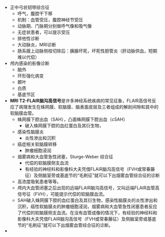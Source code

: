 - 正中弓状韧带综合征
	- 呼气，腹腔干下移
	- 机制：血管受压，腹腔神经节受压
	- 动脉期、门脉期分别做呼气像和吸气像
	- 无症状患者，可以提示受压
	- 排他性诊断
	- 大动脉炎，MRI诊断
	- 肠系膜上动脉侧枝切除后：胰腺坏死，坏死性胆管炎（肝动脉供血，短期难以代偿）
- 颅内感染的影像诊断
	- 脑外
	- 环形强化病变
	- 颞叶
	- 白质
	- 基底节区
- **MRI T2-FLAIR脑沟高信号**是许多神经系统疾病的常见征象，FLAIR高信号反应了病理发生在蛛网膜、软脑膜、脑表面皮层及三者组成的解剖间隙和其中的软脑膜血管。
	- 蛛网膜下腔出血（SAH），凸面蛛网膜下腔出血（cSAH）
		- 破入蛛网膜下腔的血红蛋白及其衍生物，
	- 感染性脑膜炎
		- 炎性渗出和沉积
	- 癌症相关软脑膜转移
		- 肿瘤细胞浸润
	- 烟雾病和大血管急性闭塞，Sturge-Weber 综合征
		- 代偿的软脑膜侧支血流
		- 有经验的神经科和影像科大夫凭借FLAIR脑沟高信号（FVH或常春藤征）及侧脑室旁或基底节的“毛刷征”就可以下出烟雾血管综合征的诊断
	- 高浓度吸氧患者等等。
	- 颅内大血管闭塞之后出现的远端FLAIR脑沟高信号，又叫远端FLAIR血管高信号征（FVH），可能提示代偿的软脑膜血流。
	- SAH破入蛛网膜下腔的血红蛋白及其衍生物，感染性脑膜炎的炎性渗出和沉积，癌性软脑膜炎的肿瘤细胞浸润，烟雾病和大血管急性闭塞患者反应了代偿的软脑膜侧支血流。在没有血管成像的情况下，有经验的神经科和影像科大夫凭借FLAIR脑沟高信号（FVH或常春藤征）及侧脑室旁或基底节的“毛刷征”就可以下出烟雾血管综合征的诊断。
-
